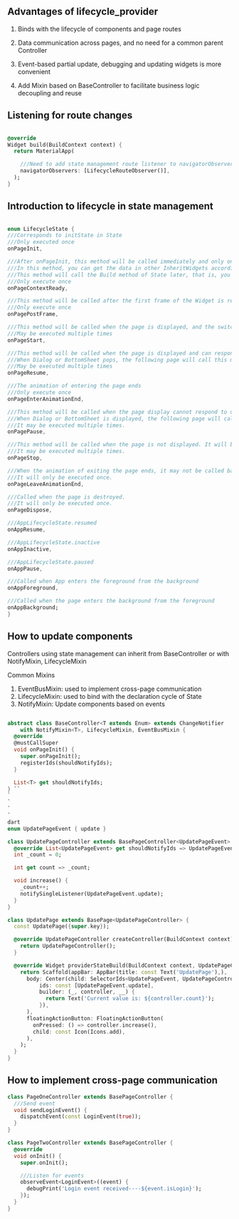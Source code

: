 ## Advantages of lifecycle_provider

1. Binds with the lifecycle of components and page routes

2. Data communication across pages, and no need for a common parent Controller

3. Event-based partial update, debugging and updating widgets is more convenient

4. Add Mixin based on BaseController to facilitate business logic decoupling and reuse

## Listening for route changes

```dart

@override
Widget build(BuildContext context) {
  return MaterialApp(

    ///Need to add state management route listener to navigatorObservers
    navigatorObservers: [LifecycleRouteObserver()],
  );
}

```

## Introduction to lifecycle in state management

```dart

enum LifecycleState {
///Corresponds to initState in State
///Only executed once
onPageInit,

///After onPageInit, this method will be called immediately and only once,
///In this method, you can get the data in other InheritWidgets according to context, and you can get the parameters passed by the route
///This method will call the Build method of State later, that is, you don't need to call the notifyListeners method in this method
///Only execute once
onPageContextReady,

///This method will be called after the first frame of the Widget is rendered. This method is generally used to initialize the network request operation
///Only execute once
onPagePostFrame,

///This method will be called when the page is displayed, and the switching of routes and PageView (provided that pageIndex is set) will be called
///May be executed multiple times
onPageStart,

///This method will be called when the page is displayed and can respond to user operations, and the switching of routes and PageView (provided that pageIndex is set) will be called
///When Dialog or BottomSheet pops, the following page will call this method
///May be executed multiple times
onPageResume,

///The animation of entering the page ends
///Only execute once
onPageEnterAnimationEnd,

///This method will be called when the page display cannot respond to user operations. It will be called when the route is switched or PageView (provided that pageIndex is set) is switched.
///When Dialog or BottomSheet is displayed, the following page will call this method.
///It may be executed multiple times.
onPagePause,

///This method will be called when the page is not displayed. It will be called when the route is switched or PageView (provided that pageIndex is set).
///It may be executed multiple times.
onPageStop,

///When the animation of exiting the page ends, it may not be called back. For example, when the replace method is used to switch routes, this method will not be called.
///It will only be executed once.
onPageLeaveAnimationEnd,

///Called when the page is destroyed.
///It will only be executed once.
onPageDispose,

///AppLifecycleState.resumed
onAppResume,

///AppLifecycleState.inactive
onAppInactive,

///AppLifecycleState.paused
onAppPause,

///Called when App enters the foreground from the background
onAppForeground,

///Called when the page enters the background from the foreground
onAppBackground;
}

```

## How to update components

Controllers using state management can inherit from BaseController or with NotifyMixin, LifecycleMixin

Common Mixins

1. EventBusMixin: used to implement cross-page communication
2. LifecycleMixin: used to bind with the declaration cycle of State
3. NotifyMixin: Update components based on events

```dart

abstract class BaseController<T extends Enum> extends ChangeNotifier
    with NotifyMixin<T>, LifecycleMixin, EventBusMixin {
  @override
  @mustCallSuper
  void onPageInit() {
    super.onPageInit();
    registerIds(shouldNotifyIds);
  }

  List<T> get shouldNotifyIds;
} ``
`
`
`
`
dart
enum UpdatePageEvent { update }

class UpdatePageController extends BasePageController<UpdatePageEvent> {
  @override List<UpdatePageEvent> get shouldNotifyIds => UpdatePageEvent.values;
  int _count = 0;

  int get count => _count;

  void increase() {
    _count++;
    notifySingleListener(UpdatePageEvent.update);
  }
}

class UpdatePage extends BasePage<UpdatePageController> {
  const UpdatePage({super.key});

  @override UpdatePageController createController(BuildContext context) {
    return UpdatePageController();
  }

  @override Widget providerStateBuild(BuildContext context, UpdatePageController controller) {
    return Scaffold(appBar: AppBar(title: const Text('UpdatePage'),),
      body: Center(child: SelectorIds<UpdatePageEvent, UpdatePageController>(
          ids: const [UpdatePageEvent.update],
          builder: (_, controller, __) {
            return Text('Current value is: ${controller.count}');
          }),
      ),
      floatingActionButton: FloatingActionButton(
        onPressed: () => controller.increase(),
        child: const Icon(Icons.add),
      ),
    );
  }
}

```

## How to implement cross-page communication

```dart
class PageOneController extends BasePageController {
  ///Send event
  void sendLoginEvent() {
    dispatchEvent(const LoginEvent(true));
  }
}

class PageTwoController extends BasePageController {
  @override
  void onInit() {
    super.onInit();

    ///Listen for events
    observeEvent<LoginEvent>((event) {
      debugPrint('Login event received----${event.isLogin}');
    });
  }
}

```
